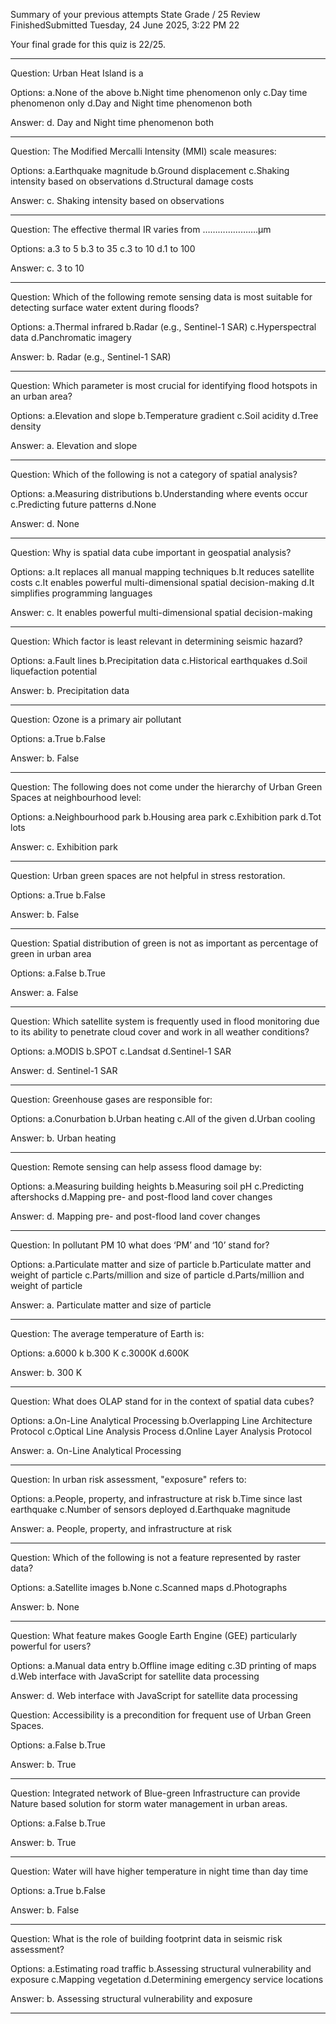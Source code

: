 Summary of your previous attempts
State 	Grade / 25 	Review
FinishedSubmitted Tuesday, 24 June 2025, 3:22 PM 	22 	


Your final grade for this quiz is 22/25.


---


Question: Urban Heat Island is a

Options:
a.None of the above
b.Night time phenomenon only
c.Day time phenomenon only
d.Day and Night time phenomenon both

Answer: d. Day and Night time phenomenon both


---


Question: The Modified Mercalli Intensity (MMI) scale measures:

Options:
a.Earthquake magnitude
b.Ground displacement
c.Shaking intensity based on observations
d.Structural damage costs

Answer: c. Shaking intensity based on observations


---

Question: The effective thermal IR varies from ………………….µm

Options:
a.3 to 5
b.3 to 35
c.3 to 10
d.1 to 100

Answer: c. 3 to 10


---

Question: Which of the following remote sensing data is most suitable for detecting surface water extent during floods?

Options:
a.Thermal infrared
b.Radar (e.g., Sentinel-1 SAR)
c.Hyperspectral data
d.Panchromatic imagery

Answer: b. Radar (e.g., Sentinel-1 SAR)


---


Question: Which parameter is most crucial for identifying flood hotspots in an urban area?

Options:
a.Elevation and slope
b.Temperature gradient
c.Soil acidity
d.Tree density

Answer: a. Elevation and slope

---


Question: Which of the following is not a category of spatial analysis?

Options:
a.Measuring distributions
b.Understanding where events occur
c.Predicting future patterns
d.None

Answer: d. None



---

Question: Why is spatial data cube important in geospatial analysis?

Options:
a.It replaces all manual mapping techniques
b.It reduces satellite costs
c.It enables powerful multi-dimensional spatial decision-making
d.It simplifies programming languages

Answer: c. It enables powerful multi-dimensional spatial decision-making


---


Question: Which factor is least relevant in determining seismic hazard?

Options:
a.Fault lines
b.Precipitation data
c.Historical earthquakes
d.Soil liquefaction potential


Answer: b. Precipitation data

---

Question: Ozone is a primary air pollutant

Options:
a.True
b.False

Answer: b. False


---

Question: The following does not come under the hierarchy of Urban Green Spaces at neighbourhood level:

Options:
a.Neighbourhood park
b.Housing area park
c.Exhibition park
d.Tot lots


Answer: c. Exhibition park

---

Question: Urban green spaces are not helpful in stress restoration.

Options:
a.True
b.False


Answer: b. False

---

Question: Spatial distribution of green is not as important as percentage of green in urban area

Options:
a.False
b.True

Answer: a. False


---


Question: Which satellite system is frequently used in flood monitoring due to its ability to penetrate cloud cover and work in all weather conditions?

Options:
a.MODIS
b.SPOT
c.Landsat
d.Sentinel-1 SAR

Answer: d. Sentinel-1 SAR

---


Question: Greenhouse gases are responsible for:

Options:
a.Conurbation
b.Urban heating
c.All of the given
d.Urban cooling


Answer: b. Urban heating


---

Question: Remote sensing can help assess flood damage by:

Options:
a.Measuring building heights
b.Measuring soil pH
c.Predicting aftershocks
d.Mapping pre- and post-flood land cover changes

Answer: d. Mapping pre- and post-flood land cover changes


---

Question: In pollutant PM 10 what does ‘PM’ and ‘10’ stand for?

Options:
a.Particulate matter and size of particle
b.Particulate matter and weight of particle
c.Parts/million and size of particle
d.Parts/million and weight of particle

Answer: a. Particulate matter and size of particle


---


Question: The average temperature of Earth is:

Options:
a.6000 k
b.300 K
c.3000K
d.600K

Answer: b. 300 K


---


Question: What does OLAP stand for in the context of spatial data cubes?

Options:
a.On-Line Analytical Processing
b.Overlapping Line Architecture Protocol
c.Optical Line Analysis Process
d.Online Layer Analysis Protocol

Answer: a. On-Line Analytical Processing


---



Question: In urban risk assessment, "exposure" refers to:

Options:
a.People, property, and infrastructure at risk
b.Time since last earthquake
c.Number of sensors deployed
d.Earthquake magnitude


Answer: a. People, property, and infrastructure at risk


---



Question: Which of the following is not a feature represented by raster data?

Options:
a.Satellite images
b.None
c.Scanned maps
d.Photographs


Answer: b. None



---


Question: What feature makes Google Earth Engine (GEE) particularly powerful for users?

Options:
a.Manual data entry
b.Offline image editing
c.3D printing of maps
d.Web interface with JavaScript for satellite data processing

Answer: d. Web interface with JavaScript for satellite data processing




Question: Accessibility is a precondition for frequent use of Urban Green Spaces.

Options:
a.False
b.True


Answer: b. True


---



Question: Integrated network of Blue-green Infrastructure can provide Nature based solution for storm water management in urban areas.

Options:
a.False
b.True


Answer: b. True


---




Question: Water will have higher temperature in night time than day time

Options:
a.True
b.False


Answer: b. False


---



Question: What is the role of building footprint data in seismic risk assessment?

Options:
a.Estimating road traffic
b.Assessing structural vulnerability and exposure
c.Mapping vegetation
d.Determining emergency service locations

Answer: b. Assessing structural vulnerability and exposure

---
